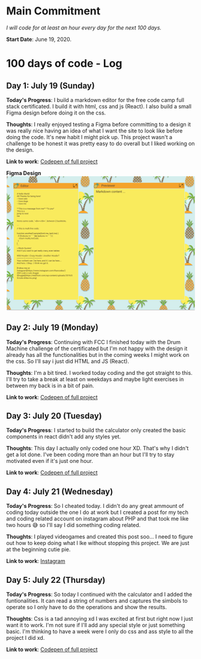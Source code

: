 # Main Commitment
*I will code for at least an hour every day for the next 100 days.*

**Start Date**: June 19, 2020. 


# 100 days of code - Log
## Day 1: July 19 (Sunday)
**Today's Progress**: I build a markdown editor for the free code camp full stack certificated. I build it with html, css and js (React). I also build a small Figma design before doing it on the css.

**Thoughts**:  I really enjoyed testing a Figma before committing to a design it was really nice having an idea of what I want the site to look like before doing the code. It's  new habit I might pick up.  This project wasn't a challenge to be honest it was pretty easy to do overall but I liked working on the design.  

**Link to work**: [Codepen of full project](https://codepen.io/mariailg/full/abdPoby)

**Figma Design**
![Diseño previo en Figma](Day%201/Design.png)

## Day 2: July 19 (Monday)
**Today's Progress**:  Continuing with FCC I finished today with the Drum Machine challenge of the certificated but I'm not happy with the design it already has all the functionalities but in the coming weeks I might work on the css. So I'll say i just did HTML and JS (React).

**Thoughts**: I'm a bit tired. I worked today coding and the got straight to this. I'll try to take a break at least on weekdays and maybe light exercises in between my back is in a bit of pain. 

**Link to work**: [Codepen of full project](https://codepen.io/mariailg/full/OJMdMoE)

## Day 3: July 20 (Tuesday)
**Today's Progress**:  I started to build the calculator only created the basic components in react didn't add any styles yet.

**Thoughts**: This day I actually only coded one hour XD. That's why I didn't get a lot done. I've been coding more than an hour but I'll try to stay motivated even if it's just one hour.

**Link to work**: [Codepen of full project](https://codepen.io/mariailg/full/wgGVVX)

## Day 4: July 21 (Wednesday)
**Today's Progress**:  So I cheated today. I didn't do any great ammount of coding today outside the one I do at work but I created a post for my tech and coding related account on instagram about PHP and that took me like two hours 😅 so I'll say I did something coding related.

**Thoughts**: I played videogames and created this post soo... I need to figure out how to keep doing what I lke without stopping this project. We are just at the beginning cutie pie.

**Link to work**: [Instagram](https://www.instagram.com/p/CC9lpjoDmC0/)

## Day 5: July 22 (Thursday)
**Today's Progress**:  So today I continued with the calculator and I added the funtionalities. It can read a string of numbers and captures the simbols to operate so I only have to do the operations and show the results. 

**Thoughts**: Css is a tad annoying xd I was excited at first but right now I just want it to work. I'm not sure if I'll add any special style or just something basic. I'm thinking to have a week were I only do css and ass style to all the project I did xd.

**Link to work**: [Codepen of full project](https://codepen.io/mariailg/full/wgGVVX)
